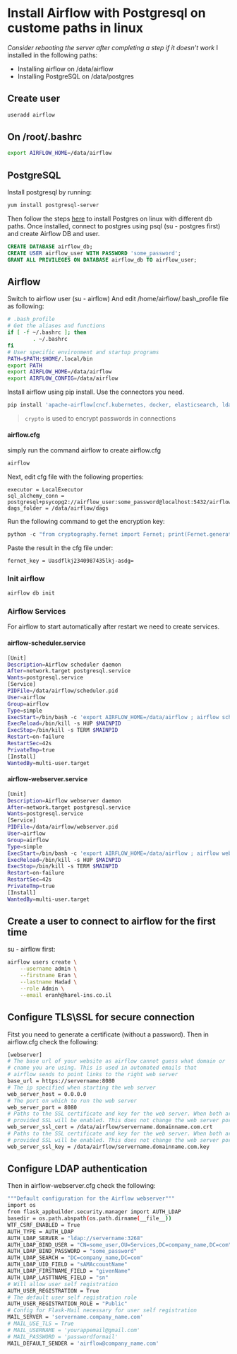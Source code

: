 # Install Airflow with Postgresql on custome paths in linux
_Consider rebooting the server after completing a step if it doesn't work_
I installed in the following paths:
* Installing airflow on /data/airflow
* Installing PostgreSQL on /data/postgres
## Create user
```sh
useradd airflow
```
## On /root/.bashrc
```sh
export AIRFLOW_HOME=/data/airflow
```
## PostgreSQL
Install postgresql by running:
```sh
yum install postgresql-server
```

Then follow the steps [here](https://access.redhat.com/documentation/en-us/red_hat_enterprise_linux/7/html/selinux_users_and_administrators_guide/sect-managing_confined_services-postgresql-configuration_examples) to install Postgres on linux with different db paths.
Once installed, connect to postgres using psql (su - postgres first) and create Airflow DB and user.
```sql
CREATE DATABASE airflow_db;
CREATE USER airflow_user WITH PASSWORD 'some_password';
GRANT ALL PRIVILEGES ON DATABASE airflow_db TO airflow_user;
```
## Airflow
Switch to airflow user  (su - airflow)
And edit /home/airflow/.bash_profile file as following:
``` bash
# .bash_profile
# Get the aliases and functions
if [ -f ~/.bashrc ]; then
        . ~/.bashrc
fi
# User specific environment and startup programs
PATH=$PATH:$HOME/.local/bin
export PATH
export AIRFLOW_HOME=/data/airflow
export AIRFLOW_CONFIG=/data/airflow
```
Install airflow using pip install.
Use the connectors you need.
```py
pip install 'apache-airflow[cncf.kubernetes, docker, elasticsearch, ldap, mongo, microsoft.mssql, jdbc, postgres, crypto]'
```
> `crypto`  is used to encrypt passwords in connections
#### airflow.cfg
simply run the command airflow to create airflow.cfg
```sh
airflow
```
Next, edit cfg file with the following properties:
```
executor = LocalExecutor
sql_alchemy_conn = postgresql+psycopg2://airflow_user:some_password@localhost:5432/airflow_db
dags_folder = /data/airflow/dags
```
Run the following command to get the encryption key:
```py
python -c "from cryptography.fernet import Fernet; print(Fernet.generate_key().decode())"
```	
Paste the result in the cfg file under:
```
fernet_key = Uasdflkj2340987435lkj-asdg=
```
### Init airflow
```sh
airflow db init
```
### Airflow Services
For airflow to start automatically after restart we need to create services.
#### airflow-scheduler.service
```sh
[Unit]
Description=Airflow scheduler daemon
After=network.target postgresql.service
Wants=postgresql.service
[Service]
PIDFile=/data/airflow/scheduler.pid
User=airflow
Group=airflow
Type=simple
ExecStart=/bin/bash -c 'export AIRFLOW_HOME=/data/airflow ; airflow scheduler --pid /data/airflow/scheduler.pid'
ExecReload=/bin/kill -s HUP $MAINPID
ExecStop=/bin/kill -s TERM $MAINPID
Restart=on-failure
RestartSec=42s
PrivateTmp=true
[Install]
WantedBy=multi-user.target
```
#### airflow-webserver.service
```sh
[Unit]
Description=Airflow webserver daemon
After=network.target postgresql.service
Wants=postgresql.service
[Service]
PIDFile=/data/airflow/webserver.pid
User=airflow
Group=airflow
Type=simple
ExecStart=/bin/bash -c 'export AIRFLOW_HOME=/data/airflow ; airflow webserver --pid /data/airflow/webserver.pid'
ExecReload=/bin/kill -s HUP $MAINPID
ExecStop=/bin/kill -s TERM $MAINPID
Restart=on-failure
RestartSec=42s
PrivateTmp=true
[Install]
WantedBy=multi-user.target
```
## Create a user to connect to airflow for the first time
su - airflow first:
```sh
airflow users create \
    --username admin \
    --firstname Eran \
    --lastname Hadad \
    --role Admin \
    --email eranh@harel-ins.co.il
```
## Configure TLS\SSL for secure connection
Fitst you need to generate a certificate (without a password).
Then in airflow.cfg check the following:
```sh
[webserver]
# The base url of your website as airflow cannot guess what domain or
# cname you are using. This is used in automated emails that
# airflow sends to point links to the right web server
base_url = https://servername:8080
# The ip specified when starting the web server
web_server_host = 0.0.0.0
# The port on which to run the web server
web_server_port = 8080
# Paths to the SSL certificate and key for the web server. When both are
# provided SSL will be enabled. This does not change the web server port.
web_server_ssl_cert = /data/airflow/servername.domainname.com.crt
# Paths to the SSL certificate and key for the web server. When both are
# provided SSL will be enabled. This does not change the web server port.
web_server_ssl_key = /data/airflow/servername.domainname.com.key
```
## Configure LDAP authentication
Then in airflow-webserver.cfg check the following:
```sh
"""Default configuration for the Airflow webserver"""
import os
from flask_appbuilder.security.manager import AUTH_LDAP
basedir = os.path.abspath(os.path.dirname(__file__))
WTF_CSRF_ENABLED = True
AUTH_TYPE = AUTH_LDAP
AUTH_LDAP_SERVER = "ldap://servername:3268"
AUTH_LDAP_BIND_USER = "CN=some_user,OU=Services,DC=company_name,DC=com"
AUTH_LDAP_BIND_PASSWORD = "some_password"
AUTH_LDAP_SEARCH = "DC=company_name,DC=com"
AUTH_LDAP_UID_FIELD = "sAMAccountName"
AUTH_LDAP_FIRSTNAME_FIELD = "givenName"
AUTH_LDAP_LASTTNAME_FIELD = "sn"
# Will allow user self registration
AUTH_USER_REGISTRATION = True
# The default user self registration role
AUTH_USER_REGISTRATION_ROLE = "Public"
# Config for Flask-Mail necessary for user self registration
MAIL_SERVER = 'servername.company_name.com'
# MAIL_USE_TLS = True
# MAIL_USERNAME = 'yourappemail@gmail.com'
# MAIL_PASSWORD = 'passwordformail'
MAIL_DEFAULT_SENDER = 'airflow@company_name.com'
```
